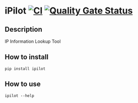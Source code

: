 # iPilot [![CI](https://github.com/luketainton/pypilot/actions/workflows/ci.yml/badge.svg)](https://github.com/luketainton/pypilot/actions/workflows/ci.yml) [![Quality Gate Status](https://sonarcloud.io/api/project_badges/measure?project=luketainton_pypilot&metric=alert_status)](https://sonarcloud.io/summary/new_code?id=luketainton_pypilot)

## Description
IP Information Lookup Tool

## How to install
`pip install ipilot`

## How to use
`ipilot --help`
